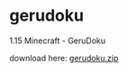 # gerudoku
1.15 Minecraft - GeruDoku

download here:
[gerudoku.zip](https://github.com/Syberiyxx/gerudoku/blob/master/(1.15)%20Gerudoku%2032x.zip)
